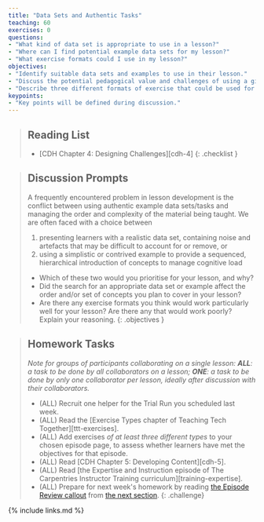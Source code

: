 ```yaml
---
title: "Data Sets and Authentic Tasks"
teaching: 60
exercises: 0
questions:
- "What kind of data set is appropriate to use in a lesson?"
- "Where can I find potential example data sets for my lesson?"
- "What exercise formats could I use in my lesson?"
objectives:
- "Identify suitable data sets and examples to use in their lesson."
- "Discuss the potential pedagogical value and challenges of using a given data set or example."
- "Describe three different formats of exercise that could be used for formative assessment in their lesson."
keypoints:
- "Key points will be defined during discussion."
---
```


> ## Reading List
>
> - [CDH Chapter 4: Designing Challenges][cdh-4]
{: .checklist }

> ## Discussion Prompts
>
> A frequently encountered problem in lesson development is the conflict
> between using authentic example data sets/tasks and managing the order
> and complexity of the material being taught.
> We are often faced with a choice between
>
> 1. presenting learners with a realistic data set,
>   containing noise and artefacts that may be difficult to account for or remove, or
> 2. using a simplistic or contrived example to provide
>   a sequenced, hierarchical introduction of concepts to manage cognitive load
>
> - Which of these two would you prioritise for your lesson, and why?
> - Did the search for an appropriate data set or example affect the order and/or
>   set of concepts you plan to cover in your lesson?
> - Are there any exercise formats you think would work particularly well for
>   your lesson? Are there any that would work poorly? Explain your reasoning.
{: .objectives }

> ## Homework Tasks
>
> _Note for groups of participants collaborating on a single lesson:_
> _**ALL**: a task to be done by all collaborators on a lesson;
> **ONE**: a task to be done by only one collaborator per lesson,
> ideally after discussion with their collaborators._
>
> - (ALL) Recruit one helper for the Trial Run you scheduled last week.
> - (ALL) Read the [Exercise Types chapter of Teaching Tech Together][ttt-exercises].
> - (ALL) Add exercises _of at least three different types_ to your chosen episode page,
>   to assess whether learners have met the objectives for that episode.
> - (ALL) Read [CDH Chapter 5: Developing Content][cdh-5].
> - (ALL) Read [the Expertise and Instruction episode of The Carpentries Instructor Training curriculum][training-expertise].
> - (ALL) Prepare for next week's homework by reading [the Episode Review callout]({{page.root}}/06-content#episode-review) from [the next section]({{page.root}}/06-content/).
{: .challenge}

{% include links.md %}
